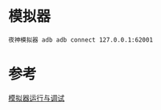 # 模拟器
`
	夜神模拟器
	adb adb connect 127.0.0.1:62001
`

# 参考

[模拟器运行与调试](https://www.jianshu.com/p/4a72211831ef?utm_campaign=maleskine&utm_content=note&utm_medium=seo_notes&utm_source=recommendation)
